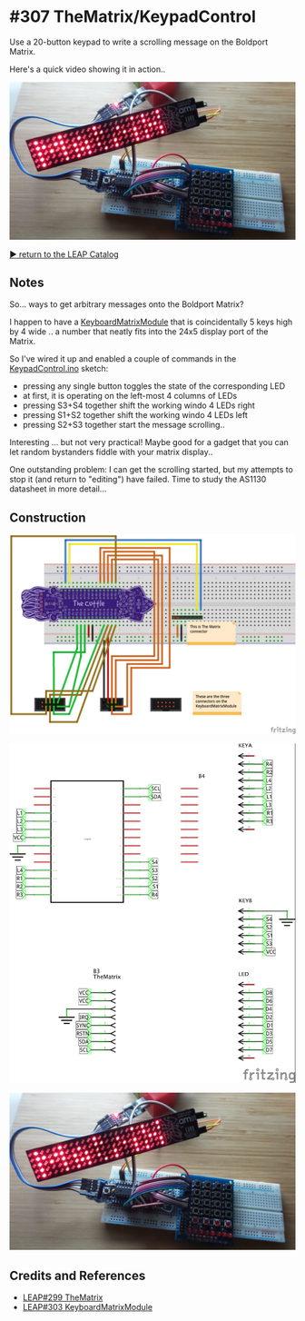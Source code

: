 # #307 TheMatrix/KeypadControl

Use a 20-button keypad to write a scrolling message on the Boldport Matrix.

Here's a quick video showing it in action..

[![Build](./assets/KeypadControl_build.jpg?raw=true)](http://www.youtube.com/watch?v=qg2Bs1Q0ACw)

[:arrow_forward: return to the LEAP Catalog](http://leap.tardate.com)

## Notes

So... ways to get arbitrary messages onto the Boldport Matrix?

I happen to have a [KeyboardMatrixModule](../../../playground/KeyboardMatrixModule) that is coincidentally 5 keys high by 4 wide ..
a number that neatly fits into the 24x5 display port of the Matrix.

So I've wired it up and enabled a couple of commands in the [KeypadControl.ino](./KeypadControl.ino) sketch:

* pressing any single button toggles the state of the corresponding LED
* at first, it is operating on the left-most 4 columns of LEDs
* pressing S3+S4 together shift the working windo 4 LEDs right
* pressing S1+S2 together shift the working windo 4 LEDs left
* pressing S2+S3 together start the message scrolling..

Interesting ... but not very practical! Maybe good for a gadget that you can let random bystanders fiddle with your matrix display..

One outstanding problem: I can get the scrolling started, but my attempts to stop it (and return to "editing") have failed.
Time to study the AS1130 datasheet in more detail...

## Construction

![Breadboard](./assets/KeypadControl_bb.jpg?raw=true)

![Schematic](./assets/KeypadControl_schematic.jpg?raw=true)

![Build](./assets/KeypadControl_build.jpg?raw=true)

## Credits and References
* [LEAP#299 TheMatrix](../TheMatrix)
* [LEAP#303 KeyboardMatrixModule](../../../playground/KeyboardMatrixModule)

